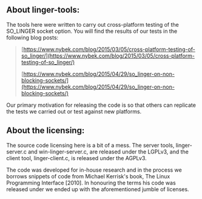 About linger-tools:
-------------------

The tools here were written to carry out cross-platform testing of the
SO_LINGER socket option. You will find the results of our tests in the
following blog posts:

>  [https://www.nybek.com/blog/2015/03/05/cross-platform-testing-of-so_linger/](https://www.nybek.com/blog/2015/03/05/cross-platform-testing-of-so_linger/)
>
>  [https://www.nybek.com/blog/2015/04/29/so_linger-on-non-blocking-sockets/](https://www.nybek.com/blog/2015/04/29/so_linger-on-non-blocking-sockets/)

Our primary motivation for releasing the code is so that others can
replicate the tests we carried out or test against new platforms.


About the licensing:
--------------------

The source code licensing here is a bit of a mess. The server tools,
linger-server.c and win-linger-server.c, are released under the LGPLv3,
and the client tool, linger-client.c, is released under the AGPLv3.

The code was developed for in-house research and in the process we
borrows snippets of code from Michael Kerrisk's book, The Linux
Programming Interface [2010]. In honouring the terms his code was
released under we ended up with the aforementioned jumble of
licenses.
